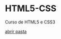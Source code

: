 # HTML5-CSS
 Curso de HTML5 e CSS3

<a href='https://viniciussantana32.github.io/HTML5-CSS/Desafios'>abrir pasta</a>